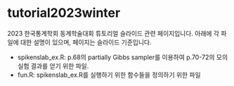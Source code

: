 # tutorial2023winter

2023 한국통계학회 동계학술대회 튜토리얼 슬라이드 관련 페이지입니다. 아래에 각 파일에 대한 설명이 있으며, 페이지는 슬라이드 기준입니다.

- spikenslab_ex.R: p.68의 partially Gibbs sampler를 이용하여 p.70-72의 모의실험 결과를 얻기 위한 파일.
- fun.R: spikenslab_ex.R를 실행하기 위한 함수들을 정의하기 위한 파일
